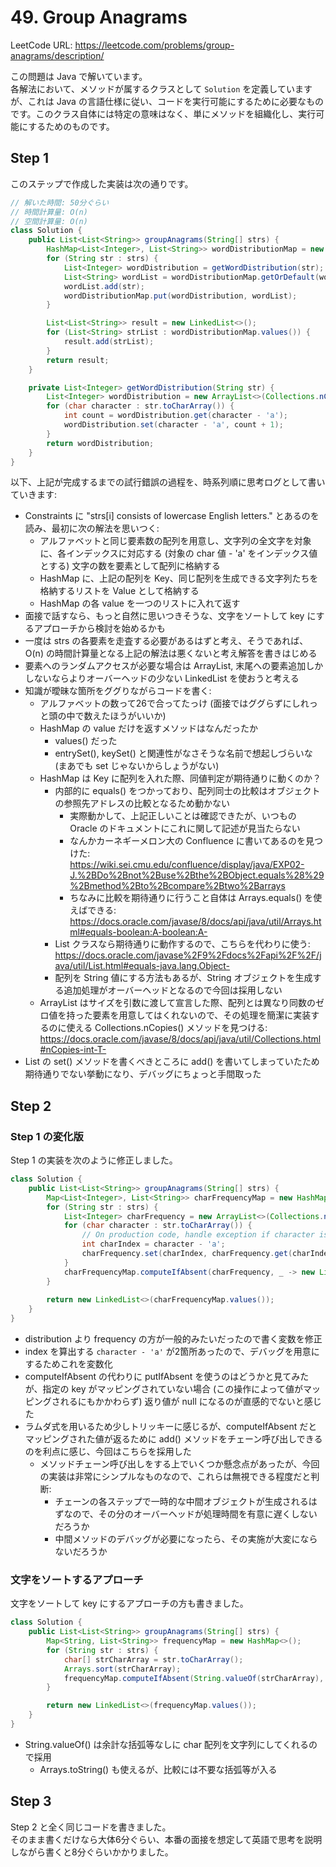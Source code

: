 # 49. Group Anagrams

LeetCode URL: https://leetcode.com/problems/group-anagrams/description/

この問題は Java で解いています。  
各解法において、メソッドが属するクラスとして `Solution` を定義していますが、これは Java の言語仕様に従い、コードを実行可能にするために必要なものです。このクラス自体には特定の意味はなく、単にメソッドを組織化し、実行可能にするためのものです。

## Step 1

このステップで作成した実装は次の通りです。

```java
// 解いた時間: 50分ぐらい
// 時間計算量: O(n)
// 空間計算量: O(n)
class Solution {
    public List<List<String>> groupAnagrams(String[] strs) {
        HashMap<List<Integer>, List<String>> wordDistributionMap = new HashMap<>();
        for (String str : strs) {
            List<Integer> wordDistribution = getWordDistribution(str);
            List<String> wordList = wordDistributionMap.getOrDefault(wordDistribution, new LinkedList<>());
            wordList.add(str);
            wordDistributionMap.put(wordDistribution, wordList);
        }

        List<List<String>> result = new LinkedList<>();
        for (List<String> strList : wordDistributionMap.values()) {
            result.add(strList);
        }
        return result;
    }

    private List<Integer> getWordDistribution(String str) {
        List<Integer> wordDistribution = new ArrayList<>(Collections.nCopies(26, 0));
        for (char character : str.toCharArray()) {
            int count = wordDistribution.get(character - 'a');
            wordDistribution.set(character - 'a', count + 1);
        }
        return wordDistribution;
    }
}
```

以下、上記が完成するまでの試行錯誤の過程を、時系列順に思考ログとして書いていきます:

- Constraints に "strs[i] consists of lowercase English letters." とあるのを読み、最初に次の解法を思いつく: 
    - アルファベットと同じ要素数の配列を用意し、文字列の全文字を対象に、各インデックスに対応する (対象の char 値 - 'a' をインデックス値とする) 文字の数を要素として配列に格納する
    - HashMap に、上記の配列を Key、同じ配列を生成できる文字列たちを格納するリストを Value として格納する
    - HashMap の各 value を一つのリストに入れて返す
- 面接で話すなら、もっと自然に思いつきそうな、文字をソートして key にするアプローチから検討を始めるかも
- 一度は strs の各要素を走査する必要があるはずと考え、そうであれば、O(n) の時間計算量となる上記の解法は悪くないと考え解答を書きはじめる
- 要素へのランダムアクセスが必要な場合は ArrayList, 末尾への要素追加しかしないならよりオーバーヘッドの少ない LinkedList を使おうと考える
- 知識が曖昧な箇所をググりながらコードを書く:
    - アルファベットの数って26で合ってたっけ (面接ではググらずにしれっと頭の中で数えたほうがいいか)
    - HashMap の value だけを返すメソッドはなんだったか
        - values() だった
        - entrySet(), keySet() と関連性がなさそうな名前で想起しづらいな (まあでも set じゃないからしょうがない)
    - HashMap は Key に配列を入れた際、同値判定が期待通りに動くのか？
        - 内部的に equals() をつかっており、配列同士の比較はオブジェクトの参照先アドレスの比較となるため動かない
            - 実際動かして、上記正しいことは確認できたが、いつもの Oracle のドキュメントにこれに関して記述が見当たらない
            - なんかカーネギーメロン大の Confluence に書いてあるのを見つけた: https://wiki.sei.cmu.edu/confluence/display/java/EXP02-J.%2BDo%2Bnot%2Buse%2Bthe%2BObject.equals%28%29%2Bmethod%2Bto%2Bcompare%2Btwo%2Barrays
            - ちなみに比較を期待通りに行うこと自体は Arrays.equals() を使えばできる: https://docs.oracle.com/javase/8/docs/api/java/util/Arrays.html#equals-boolean:A-boolean:A-
        - List クラスなら期待通りに動作するので、こちらを代わりに使う: https://docs.oracle.com/javase%2F9%2Fdocs%2Fapi%2F%2F/java/util/List.html#equals-java.lang.Object-
        - 配列を String 値にする方法もあるが、String オブジェクトを生成する追加処理がオーバーヘッドとなるので今回は採用しない
    - ArrayList はサイズを引数に渡して宣言した際、配列とは異なり同数のゼロ値を持った要素を用意してはくれないので、その処理を簡潔に実装するのに使える Collections.nCopies() メソッドを見つける: https://docs.oracle.com/javase/8/docs/api/java/util/Collections.html#nCopies-int-T-
- List の set() メソッドを書くべきところに add() を書いてしまっていたため期待通りでない挙動になり、デバッグにちょっと手間取った

## Step 2

### Step 1 の変化版

Step 1 の実装を次のように修正しました。 

```java
class Solution {
    public List<List<String>> groupAnagrams(String[] strs) {
        Map<List<Integer>, List<String>> charFrequencyMap = new HashMap<>();
        for (String str : strs) {
            List<Integer> charFrequency = new ArrayList<>(Collections.nCopies(26, 0));
            for (char character : str.toCharArray()) {
                // On production code, handle exception if character is not a lowercase English letter.
                int charIndex = character - 'a';
                charFrequency.set(charIndex, charFrequency.get(charIndex) + 1);
            }
            charFrequencyMap.computeIfAbsent(charFrequency, _ -> new LinkedList<>()).add(str);
        }
        
        return new LinkedList<>(charFrequencyMap.values());
    }
}
```

- distribution より frequency の方が一般的みたいだったので書く変数を修正
- index を算出する `character - 'a'` が2箇所あったので、デバッグを用意にするためこれを変数化
- computeIfAbsent の代わりに putIfAbsent を使うのはどうかと見てみたが、指定の key がマッピングされていない場合 (この操作によって値がマッピングされるにもかかわらず) 返り値が null になるのが直感的でないと感じた
- ラムダ式を用いるため少しトリッキーに感じるが、computeIfAbsent だとマッピングされた値が返るために add() メソッドをチェーン呼び出しできるのを利点に感じ、今回はこちらを採用した
    - メソッドチェーン呼び出しをする上でいくつか懸念点があったが、今回の実装は非常にシンプルなものなので、これらは無視できる程度だと判断:
        - チェーンの各ステップで一時的な中間オブジェクトが生成されるはずなので、その分のオーバーヘッドが処理時間を有意に遅くしないだろうか
        - 中間メソッドのデバッグが必要になったら、その実施が大変にならないだろうか

### 文字をソートするアプローチ

文字をソートして key にするアプローチの方も書きました。

```java
class Solution {
    public List<List<String>> groupAnagrams(String[] strs) {
        Map<String, List<String>> frequencyMap = new HashMap<>();
        for (String str : strs) {
            char[] strCharArray = str.toCharArray();
            Arrays.sort(strCharArray);
            frequencyMap.computeIfAbsent(String.valueOf(strCharArray), _ -> new LinkedList<>()).add(str);
        }

        return new LinkedList<>(frequencyMap.values());
    }
}
```

- String.valueOf() は余計な括弧等なしに char 配列を文字列にしてくれるので採用
    - Arrays.toString() も使えるが、比較には不要な括弧等が入る

## Step 3

Step 2 と全く同じコードを書きました。  
そのまま書くだけなら大体6分ぐらい、本番の面接を想定して英語で思考を説明しながら書くと8分ぐらいかかりました。

